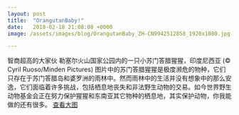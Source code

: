 ```yaml
---
layout: post
title:  "OrangutanBaby!"
date:   2018-02-18 21:08:08 +0000
image: /assets/images/blog/OrangutanBaby_ZH-CN9942512858_1920x1080.jpg

---
```

智商超高的大家伙 勒塞尔火山国家公园内的一只小苏门答腊猩猩，印度尼西亚 (© Cyril Ruoso/Minden Pictures)
图片中的苏门答腊猩猩是极度濒危的物种，它们只存在于苏门答腊岛和婆罗洲的雨林中。然而雨林中的生活并没有想象中的那么安逸，它们面临着许多挑战，包括栖息地丧失和非法野生动物的交易。如今世界野生动物基金会正在努力保护猩猩和东南亚其它物种的栖息地，其实保护动物，你我能做的还有很多。    [查看大图]

[查看大图]:http://bimgs.plmeizi.com/images/bing/2018/OrangutanBaby_ZH-CN9942512858_1920x1080.jpg